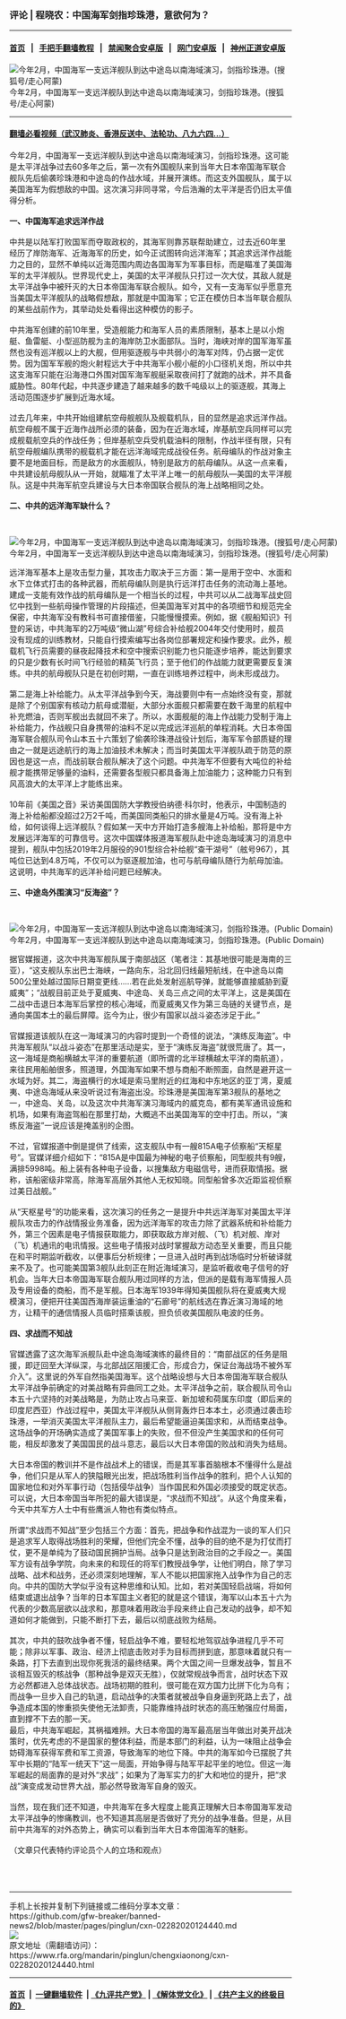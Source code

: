 ### 评论 | 程晓农：中国海军剑指珍珠港，意欲何为？
------------------------

#### [首页](https://github.com/gfw-breaker/banned-news2/blob/master/README.md) &nbsp;&nbsp;|&nbsp;&nbsp; [手把手翻墙教程](https://github.com/gfw-breaker/guides/wiki) &nbsp;&nbsp;|&nbsp;&nbsp; [禁闻聚合安卓版](https://github.com/gfw-breaker/bn-android) &nbsp;&nbsp;|&nbsp;&nbsp; [网门安卓版](https://github.com/oGate2/oGate) &nbsp;&nbsp;|&nbsp;&nbsp; [神州正道安卓版](https://github.com/SzzdOgate/update) 



<div id="headerimg">
 <img alt="今年2月，中国海军一支远洋舰队到达中途岛以南海域演习，剑指珍珠港。(搜狐号/走心阿蒙)" src="https://www.rfa.org/mandarin/pinglun/chengxiaonong/cxn-02282020124440.html/956f4d05fed9484cbdf5aa533c1d8a56.jpeg/@@images/5e6d9723-5c39-4352-8aa0-f93110e9a55c.jpeg" title="今年2月，中国海军一支远洋舰队到达中途岛以南海域演习，剑指珍珠港。(搜狐号/走心阿蒙)"/>
 <div id="headerimgcontents">
  <div id="headerimgcaption">
   <span>
    今年2月，中国海军一支远洋舰队到达中途岛以南海域演习，剑指珍珠港。(搜狐号/走心阿蒙)
   </span>
   <!-- zoomattribute -->
  </div>
  <!-- headerimgcaption -->
 </div>
 <!-- headerimagecontents -->
</div>

<hr/>


#### [翻墙必看视频（武汉肺炎、香港反送中、法轮功、八九六四...）](https://github.com/gfw-breaker/banned-news2/blob/master/pages/link3.md)

<div id="storytext">
 <div>
  <div class="slot_header">
  </div>
 </div>
 <p>
  今年2月，中国海军一支远洋舰队到达中途岛以南海域演习，剑指珍珠港。这可能是太平洋战争过去60多年之后，第一次有外国舰队来到当年大日本帝国海军联合舰队先后偷袭珍珠港和中途岛的作战水域，并展开演练。而这支外国舰队，属于以美国海军为假想敌的中国。这次演习非同寻常，今后浩瀚的太平洋是否仍旧太平值得分析。
  <br/>
  <b>
   <br/>
   一、中国海军追求远洋作战
  </b>
  <br/>
  <br/>
  中共是以陆军打败国军而夺取政权的，其海军则靠苏联帮助建立，过去近60年里经历了岸防海军、近海海军的历史，如今正试图转向远洋海军；其追求远洋作战能力之目的，显然不单纯以近海范围内周边各国海军为军事目标，而是瞄准了美国海军的太平洋舰队。世界现代史上，美国的太平洋舰队只打过一次大仗，其敌人就是太平洋战争中被歼灭的大日本帝国海军联合舰队。如今，又有一支海军似乎愿意充当美国太平洋舰队的战略假想敌，那就是中国海军；它正在模仿日本当年联合舰队的某些战前作为，其举动处处看得出这种模仿的影子。
  <br/>
  <br/>
  中共海军创建的前10年里，受造舰能力和海军人员的素质限制，基本上是以小炮艇、鱼雷艇、小型巡防舰为主的海岸防卫水面部队。当时，海峡对岸的国军海军虽然也没有巡洋舰以上的大舰，但用驱逐舰与中共弱小的海军对阵，仍占据一定优势。因为国军军舰的炮火射程远大于中共海军小舰小艇的小口径机关炮，所以中共这支海军只能在沿海港口外围对国军海军舰艇采取夜间打了就跑的战术，并不具备威胁性。80年代起，中共逐步建造了越来越多的数千吨级以上的驱逐舰，其海上活动范围逐步扩展到近海水域。
  <br/>
  <br/>
  过去几年来，中共开始组建航空母舰舰队及舰载机队，目的显然是追求远洋作战。航空母舰不属于近海作战所必须的装备，因为在近海水域，岸基航空兵同样可以完成舰载航空兵的作战任务；但岸基航空兵受机载油料的限制，作战半径有限，只有航空母舰编队携带的舰载机才能在远洋海域完成战役任务。航母编队的作战对象主要不是地面目标，而是敌方的水面舰队，特别是敌方的航母编队。从这一点来看，中共建设航母舰队从一开始，就瞄准了太平洋上唯一的航母舰队—美国的太平洋舰队。这是中共海军航空兵建设与大日本帝国联合舰队的海上战略相同之处。
  <br/>
  <br/>
  <b>
   二、中共的远洋海军缺什么？
  </b>
 </p>
 <p>
  <b>
  </b>
  <br/>
  <div class="image-inline captioned" style="width:640px;">
   <div style="width:640px;">
    <img alt="今年2月，中国海军一支远洋舰队到达中途岛以南海域演习，剑指珍珠港。(搜狐号/走心阿蒙)" src="https://www.rfa.org/mandarin/pinglun/chengxiaonong/cxn-02282020124440.html/a59ca9f2a377418bac01e7d5a305762d.jpeg" title="今年2月，中国海军一支远洋舰队到达中途岛以南海域演习，剑指珍珠港。(搜狐号/走心阿蒙)"/>
   </div>
   <div class="image-caption">
    <span style="width:640px;">
     今年2月，中国海军一支远洋舰队到达中途岛以南海域演习，剑指珍珠港。(搜狐号/走心阿蒙)
    </span>
    <span class="copyright">
    </span>
   </div>
  </div>
 </p>
 <p>
  远洋海军基本上是攻击型力量，其攻击力取决于三方面：第一是用于空中、水面和水下立体式打击的各种武器，而航母编队则是执行远洋打击任务的流动海上基地。建成一支能有效作战的航母编队是一个相当长的过程，中共可以从二战海军战史回忆中找到一些航母操作管理的片段描述，但美国海军对其中的各项细节和规范完全保密，中共海军没有教科书可直接借鉴，只能慢慢摸索。例如，据《舰船知识》刊登的采访，中共海军的2万吨级“微山湖”号综合补给舰2004年交付使用时，舰员没有现成的训练教材，只能自行摸索编写出各岗位部署规定和操作要求。此外，舰载机飞行员需要的昼夜起降技术和空中搜索识别能力也只能逐步培养，能达到要求的只是少数有长时间飞行经验的精英飞行员；至于他们的作战能力就更需要反复演练。中共的航母舰队只是在初创时期，一直在训练培养过程中，尚未形成战力。
  <br/>
  <br/>
  第二是海上补给能力。从太平洋战争到今天，海战要则中有一点始终没有变，那就是除了个别国家有核动力航母或潜艇，大部分水面舰只都需要在数千海里的航程中补充燃油，否则军舰出去就回不来了。所以，水面舰艇的海上作战能力受制于海上补给能力，作战舰只自身携带的油料不足以完成远洋巡航的单程消耗。大日本帝国海军联合舰队司令山本五十六策划了偷袭珍珠港战役计划后，海军军令部质疑的理由之一就是远途航行的海上加油技术未解决；而当时美国太平洋舰队疏于防范的原因也是这一点，而战前联合舰队解决了这个问题。中共海军不但要有大吨位的补给舰才能携带足够量的油料，还需要各型舰只都具备海上加油能力；这种能力只有到风高浪大的太平洋上才能练出来。
  <br/>
  <br/>
  10年前《美国之音》采访美国国防大学教授伯纳德·科尔时，他表示，中国制造的海上补给船都没超过2万2千吨，而美国同类船只的排水量是4万吨。没有海上补给，如何谈得上远洋舰队？假如某一天中方开始打造多艘海上补给船，那将是中方发展远洋海军的可靠信号。这次中国媒体报道海军舰队赴中途岛海域演习的消息中提到，舰队中包括2019年2月服役的901型综合补给舰“查干湖号”（舷号967），其吨位已达到4.8万吨，不仅可以为驱逐舰加油，也可与航母编队随行为航母加油。这说明，中共海军的远洋补给问题已经解决。
  <br/>
  <br/>
  <b>
   三、中途岛外围演习“反海盗”？
  </b>
 </p>
 <p>
  <b>
  </b>
  <br/>
  <div class="image-inline captioned" style="width:640px;">
   <div style="width:640px;">
    <img alt="今年2月，中国海军一支远洋舰队到达中途岛以南海域演习，剑指珍珠港。(Public Domain)" src="https://www.rfa.org/mandarin/pinglun/chengxiaonong/cxn-02282020124440.html/b34b53de5c9f4ae481be315b030a6b9b.jpeg" title="今年2月，中国海军一支远洋舰队到达中途岛以南海域演习，剑指珍珠港。(Public Domain)"/>
   </div>
   <div class="image-caption">
    <span style="width:640px;">
     今年2月，中国海军一支远洋舰队到达中途岛以南海域演习，剑指珍珠港。(Public Domain)
    </span>
    <span class="copyright">
    </span>
   </div>
  </div>
 </p>
 <p>
  据官媒报道，这次中共海军舰队属于南部战区（笔者注：其基地很可能是海南的三亚），“这支舰队东出巴士海峡，一路向东，沿北回归线最短航线，在中途岛以南500公里处越过国际日期变更线……若在此处发射巡航导弹，就能够直接威胁到夏威夷”；“战舰目前正处于夏威夷、中途岛、关岛三点之间的太平洋上，这是美国在二战中击退日本海军后掌控的核心海域，而夏威夷又作为第三岛链的关键节点，是通向美国本土的最后屏障。迄今为止，很少有国家以战斗姿态涉足于此。”
  <br/>
  <br/>
  官媒报道该舰队在这一海域演习的内容时提到一个奇怪的说法，“演练反海盗”。中共海军舰队“以战斗姿态”在那里活动是实，至于“演练反海盗”就很荒唐了。其一，这一海域是商船横越太平洋的重要航道（即所谓的北半球横越太平洋的南航道），来往民用船舶很多，照道理，外国海军如果不想与商船不断照面，自然是避开这一水域为好。其二，海盗横行的水域是索马里附近的红海和中东地区的亚丁湾，夏威夷、中途岛海域从来没听说过有海盗出没。珍珠港是美国海军第3舰队的基地之一，中途岛、关岛，以及这次中共海军演习海域内的威克岛，都有美军通讯设施和机场，如果有海盗驾船在那里打劫，大概逃不出美国海军的空中打击。所以，“演练反海盗”一说应该是掩盖别的企图。
  <br/>
  <br/>
  不过，官媒报道中倒是提供了线索，这支舰队中有一艘815A电子侦察船“天枢星号”。官媒详细介绍如下：“815A是中国最为神秘的电子侦察船，同型舰共有9艘，满排5998吨。船上装有各种电子设备，以搜集敌方电磁信号，进而获取情报。据称，该船密级非常高，除海军高层外其他人无权知晓。同型船曾多次近距监视侦察过美日战舰。”
  <br/>
  <br/>
  从“天枢星号”的功能来看，这次演习的任务之一是提升中共远洋海军对美国太平洋舰队攻击力的作战情报业务准备，因为远洋海军的攻击力除了武器系统和补给能力外，第三个因素是电子情报获取能力，即获取敌方岸对舰、（飞）机对舰、岸对（飞）机通讯的电讯情报。这些电子情报对战时掌握敌方动态至关重要，而且只能在和平时期监听截收，以便事后分析规律；一旦进入战时再到战场临时分析破译就来不及了。也可能美国第3舰队此刻正在附近海域演习，是监听截收电子信号的好机会。当年大日本帝国海军联合舰队用过同样的方法，但派的是载有海军情报人员及专用设备的商船，而不是军舰。日本海军1939年得知美国舰队将在夏威夷大规模演习，便把开往美国西海岸装运重油的“石廊号”的航线选在靠近演习海域的地方，让精干的通信情报人员临时搭乘该舰，担负侦收美国舰队电波的任务。
  <br/>
  <b>
   <br/>
   四、求战而不知战
  </b>
  <br/>
  <br/>
  官媒透露了这次海军派舰队赴中途岛海域演练的最终目的：“南部战区的任务是阻援，即迂回至大洋纵深，与北部战区阻援汇合，形成合力，保证台海战场不被外军介入”。这里说的外军自然指美国海军。这个战略设想与大日本帝国海军联合舰队太平洋战争前确定的对美战略有异曲同工之处。太平洋战争之前，联合舰队司令山本五十六坚持的对美战略是，为防止攻占马来亚、新加坡和荷属东印度（即后来的印度尼西亚）作战过程中，美国太平洋舰队从侧背轰炸日本本土，必须通过袭击珍珠港，一举消灭美国太平洋舰队主力，最后希望能逼迫美国求和，从而结束战争。这场战争的开场确实造成了美国军事上的失败，但不但没产生美国求和的任何可能，相反却激发了美国国民的战斗意志，最后以大日本帝国的败战和消失为结局。
  <br/>
  <br/>
  大日本帝国的教训并不是作战战术上的错误，而是其军事首脑根本不懂得什么是战争，他们只是从军人的狭隘眼光出发，把战场胜利当作战争的胜利，把个人认知的国家地位和对外军事行动（包括侵华战争）当作国民和外国必须接受的既定状态。可以说，大日本帝国当年所犯的最大错误是，“求战而不知战”。从这个角度来看，今天中共军方人士中有些鹰派人物也有类似特点。
  <br/>
  <br/>
  所谓“求战而不知战”至少包括三个方面：首先，把战争和作战混为一谈的军人们只是追求军人取得战场胜利的荣耀，但他们完全不懂，战争的目的绝不是为打仗而打仗，更不是单纯为了鼓动国民拥护当局。战争只是达到政治目的之手段之一。美国军方设有战争学院，向未来的和现任的将军们教授战争学，让他们明白，除了学习战略、战术和战务，还必须深刻地理解，军人不能以把国家拖入战争作为自己的志向。中共的国防大学似乎没有这种思维和认知。比如，若对美国轻启战端，将如何结束或退出战争？当年的日本军国主义者犯的就是这个错误，海军以山本五十六为代表的少数高层欲以战求和，那意味着用政治手段来终止自己发动的战争，却不知道如何才能做到，只能不断打下去，最后以彻底战败为结局。
  <br/>
  <br/>
  其次，中共的鼓吹战争者不懂，轻启战争不难，要轻松地驾驭战争进程几乎不可能；除非以军事、政治、经济上彻底击败对手为目标而拼到底，那意味着就只有一条路，打下去直到出现你死我活的最终结果。两个大国之间一旦爆发战争，暂且不谈相互毁灭的核战争（那种战争是双灭无胜），仅就常规战争而言，战时状态下双方必然都进入总体战状态。战场初期的胜利，很可能在双方国力比拼下化为乌有；而战争一旦步入自己的轨道，启动战争的决策者就被战争自身逼到死路上去了，战争造成本国的惨重损失使他无法卸责，只能靠维持战时状态的高压勉强应付局面，直到撑不下去的那一天。
  <br/>
  最后，中共海军崛起，其祸福难辨。大日本帝国的海军最高层当年做出对美开战决策时，优先考虑的不是国家的整体利益，而是本部门的利益，认为一味阻止战争会妨碍海军获得军费和军工资源，导致海军的地位下降。中共的海军如今已摆脱了共军中长期的“陆军一统天下”这一局面，开始争得与陆军平起平坐的地位。但这一海军崛起的局面靠的是对外“求战”；如果为了海军实力的扩大和地位的提升，把“求战”演变成发动世界大战，那必然导致海军自身的毁灭。
  <br/>
  <br/>
  当然，现在我们还不知道，中共海军在多大程度上能真正理解大日本帝国海军发动太平洋战争的惨痛教训，也不知道其高层是否做好了充分的战争准备。但是，从目前中共海军的对外态势上，确实可以看到当年大日本帝国海军的魅影。
  <br/>
  <br/>
  （文章只代表特约评论员个人的立场和观点）
  <br/>
  <br/>
  <br/>
  <br/>
 </p>
</div>

<hr/>
手机上长按并复制下列链接或二维码分享本文章：<br/>
https://github.com/gfw-breaker/banned-news2/blob/master/pages/pinglun/cxn-02282020124440.md <br/>
<a href='https://github.com/gfw-breaker/banned-news2/blob/master/pages/pinglun/cxn-02282020124440.md'><img src='https://github.com/gfw-breaker/banned-news2/blob/master/pages/pinglun/cxn-02282020124440.md.png'/></a> <br/>
原文地址（需翻墙访问）：https://www.rfa.org/mandarin/pinglun/chengxiaonong/cxn-02282020124440.html


------------------------
#### [首页](https://github.com/gfw-breaker/banned-news2/blob/master/README.md) &nbsp;|&nbsp; [一键翻墙软件](https://github.com/gfw-breaker/nogfw/blob/master/README.md) &nbsp;| [《九评共产党》](https://github.com/gfw-breaker/9ping.md/blob/master/README.md#九评之一评共产党是什么) | [《解体党文化》](https://github.com/gfw-breaker/jtdwh.md/blob/master/README.md) | [《共产主义的终极目的》](https://github.com/gfw-breaker/gczydzjmd.md/blob/master/README.md)


<img src='http://gfw-breaker.win/banned-news2/pages/pinglun/cxn-02282020124440.md' width='0px' height='0px'/>